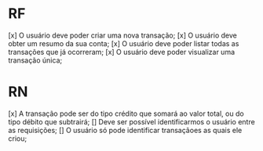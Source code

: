# RF

[x] O usuário deve poder criar uma nova transação;
[x] O usuário deve obter um resumo da sua conta;
[x] O usuário deve poder listar todas as transações que já ocorreram;
[x] O usuário deve poder visualizar uma transação única;

# RN

[x] A transação pode ser do tipo crédito que somará ao valor total, ou do tipo débito que subtrairá;
[] Deve ser possível identificarmos o usuário entre as requisições;
[] O usuário só pode identificar transaçãoes as quais ele criou;
